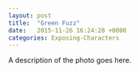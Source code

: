 ```yaml
---
layout: post
title:  "Green Fuzz"
date:   2015-11-26 16:24:28 +0000
categories: Exposing-Characters
---
```

A description of the photo goes here.
